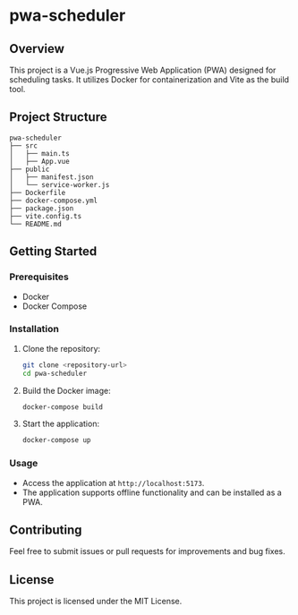 # pwa-scheduler

## Overview
This project is a Vue.js Progressive Web Application (PWA) designed for scheduling tasks. It utilizes Docker for containerization and Vite as the build tool.

## Project Structure
```
pwa-scheduler
├── src
│   ├── main.ts
│   ├── App.vue
├── public
│   ├── manifest.json
│   └── service-worker.js
├── Dockerfile
├── docker-compose.yml
├── package.json
├── vite.config.ts
└── README.md
```

## Getting Started

### Prerequisites
- Docker
- Docker Compose

### Installation
1. Clone the repository:
   ```bash
   git clone <repository-url>
   cd pwa-scheduler
   ```

2. Build the Docker image:
   ```bash
   docker-compose build
   ```

3. Start the application:
   ```bash
   docker-compose up
   ```

### Usage
- Access the application at `http://localhost:5173`.
- The application supports offline functionality and can be installed as a PWA.

## Contributing
Feel free to submit issues or pull requests for improvements and bug fixes.

## License
This project is licensed under the MIT License.